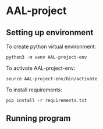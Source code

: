 # AAL-project

## Setting up environment

To create python virtual environment:

`python3 -m venv AAL-project-env`

To activate AAL-project-env:

`source AAL-project-env/bin/activate`

To install requirements:

`pip install -r requirements.txt`

## Running program
